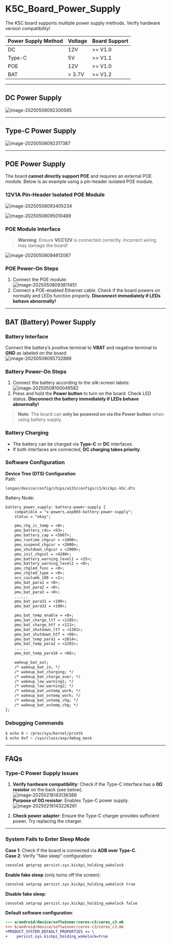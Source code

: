 # K5C_Board_Power_Supply

The K5C board supports multiple power supply methods. Verify hardware version compatibility!

| Power Supply Method | Voltage | Board Support |
| ------------------- | ------- | ------------- |
| DC                  | 12V     | >= V1.0       |
| Type-C              | 5V      | >= V1.1       |
| POE                 | 12V     | >= V1.0       |
| BAT                 | > 3.7V  | >= V1.2       |

---

## DC Power Supply

![image-20250508092200565](http://tanzhtanzh.oss-cn-shenzhen.aliyuncs.com/img/image-20250508092200565.png)

---

## Type-C Power Supply

![image-20250508092317387](http://tanzhtanzh.oss-cn-shenzhen.aliyuncs.com/img/image-20250508092317387.png)

---

## POE Power Supply

The board **cannot directly support POE** and requires an external POE module. Below is an example using a pin-header isolated POE module.

### 12V1A Pin-Header Isolated POE Module

![image-20250508093405234](http://tanzhtanzh.oss-cn-shenzhen.aliyuncs.com/img/image-20250508093405234.png)

![image-20250508095010489](http://tanzhtanzh.oss-cn-shenzhen.aliyuncs.com/img/image-20250508095010489.png)

### POE Module Interface

> **Warning**: Ensure **VCC12V** is connected correctly. Incorrect wiring may damage the board!

![image-20250508094612067](http://tanzhtanzh.oss-cn-shenzhen.aliyuncs.com/img/image-20250508094612067.png)

### POE Power-On Steps

1. Connect the POE module:  
   ![image-20250508093811451](http://tanzhtanzh.oss-cn-shenzhen.aliyuncs.com/img/image-20250508093811451.png)  
2. Connect a POE-enabled Ethernet cable. Check if the board powers on normally and LEDs function properly. **Disconnect immediately if LEDs behave abnormally!**

---

## BAT (Battery) Power Supply

### Battery Interface

Connect the battery’s positive terminal to **VBAT** and negative terminal to **GND** as labeled on the board:  
![image-20250508095732889](http://tanzhtanzh.oss-cn-shenzhen.aliyuncs.com/img/image-20250508095732889.png)

### Battery Power-On Steps

1. Connect the battery according to the silk-screen labels:  
   ![image-20250508100049582](http://tanzhtanzh.oss-cn-shenzhen.aliyuncs.com/img/BAT.png)  
2. Press and hold the **Power button** to turn on the board. Check LED status. **Disconnect the battery immediately if LEDs behave abnormally!**  

> **Note**: The board can **only be powered on via the Power button** when using battery supply.

### Battery Charging

- The battery can be charged via **Type-C** or **DC** interfaces.  
- If both interfaces are connected, **DC charging takes priority**.

### Software Configuration

**Device Tree (DTS) Configuration**  
Path:  
```
longan/device/config/chips/a133/configs/c3/kickpi-k5c.dts
```
Battery Node:  
```dtd
battery_power_supply: battery-power-supply {
    compatible = "x-powers,axp803-battery-power-supply";
    status = "okay";

    pmu_chg_ic_temp = <0>;
    pmu_battery_rdc= <93>;
    pmu_battery_cap = <5067>;
    pmu_runtime_chgcur = <1000>;
    pmu_suspend_chgcur = <2000>;
    pmu_shutdown_chgcur = <2000>;
    pmu_init_chgvol = <4200>;
    pmu_battery_warning_level1 = <15>;
    pmu_battery_warning_level2 = <0>;
    pmu_chgled_func = <0>;
    pmu_chgled_type = <0>;
    ocv_coulumb_100 = <1>;
    pmu_bat_para1 = <0>;
    pmu_bat_para2 = <0>;
    pmu_bat_para3 = <0>;
	......
    pmu_bat_para31 = <100>;
    pmu_bat_para32 = <100>;

    pmu_bat_temp_enable = <0>;
    pmu_bat_charge_ltf = <1105>;
    pmu_bat_charge_htf = <121>;
    pmu_bat_shutdown_ltf = <1381>;
    pmu_bat_shutdown_htf = <89>;
    pmu_bat_temp_para1 = <2814>;
    pmu_bat_temp_para2 = <2202>;
	......
    pmu_bat_temp_para16 = <66>;

    wakeup_bat_out;
    /* wakeup_bat_in; */
    /* wakeup_bat_charging; */
    /* wakeup_bat_charge_over; */
    /* wakeup_low_warning1; */
    /* wakeup_low_warning2; */
    /* wakeup_bat_untemp_work; */
    /* wakeup_bat_ovtemp_work; */
    /* wakeup_bat_untemp_chg; */
    /* wakeup_bat_ovtemp_chg; */
};
```

### Debugging Commands

```bash
$ echo 8 > /proc/sys/kernel/printk
$ echo 0xf > /sys/class/axp/debug_mask
```

---

## FAQs

### Type-C Power Supply Issues

1. **Verify hardware compatibility**: Check if the Type-C interface has a **0Ω resistor** on the back (see below).  
   ![image-20250218143136388](http://tanzhtanzh.oss-cn-shenzhen.aliyuncs.com/img/image-20250218143136388.png)  
   **Purpose of 0Ω resistor**: Enables Type-C power supply.  
   ![image-20250218143226261](http://tanzhtanzh.oss-cn-shenzhen.aliyuncs.com/img/image-20250218143226261.png)  

2. **Check power adapter**: Ensure the Type-C charger provides sufficient power. Try replacing the charger.

---

### System Fails to Enter Sleep Mode

**Case 1**: Check if the board is connected via **ADB over Type-C**.  
**Case 2**: Verify "fake sleep" configuration:  
```bash
console$ getprop persist.sys.kickpi_holding_wakelock 
```
**Enable fake sleep** (only turns off the screen):  
```bash
console$ setprop persist.sys.kickpi_holding_wakelock true
```
**Disable fake sleep**:  
```bash
console$ setprop persist.sys.kickpi_holding_wakelock false
```
**Default software configuration**:  
```diff
--- a/android/device/softwinner/ceres-c3/ceres_c3.mk
+++ b/android/device/softwinner/ceres-c3/ceres_c3.mk
+PRODUCT_SYSTEM_DEFAULT_PROPERTIES += \
+    persist.sys.kickpi_holding_wakelock=true
```